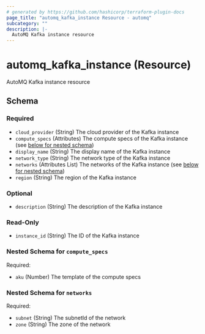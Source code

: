 ```yaml
---
# generated by https://github.com/hashicorp/terraform-plugin-docs
page_title: "automq_kafka_instance Resource - automq"
subcategory: ""
description: |-
  AutoMQ Kafka instance resource
---
```


# automq_kafka_instance (Resource)

AutoMQ Kafka instance resource



<!-- schema generated by tfplugindocs -->
## Schema

### Required

- `cloud_provider` (String) The cloud provider of the Kafka instance
- `compute_specs` (Attributes) The compute specs of the Kafka instance (see [below for nested schema](#nestedatt--compute_specs))
- `display_name` (String) The display name of the Kafka instance
- `network_type` (String) The network type of the Kafka instance
- `networks` (Attributes List) The networks of the Kafka instance (see [below for nested schema](#nestedatt--networks))
- `region` (String) The region of the Kafka instance

### Optional

- `description` (String) The description of the Kafka instance

### Read-Only

- `instance_id` (String) The ID of the Kafka instance

<a id="nestedatt--compute_specs"></a>
### Nested Schema for `compute_specs`

Required:

- `aku` (Number) The template of the compute specs


<a id="nestedatt--networks"></a>
### Nested Schema for `networks`

Required:

- `subnet` (String) The subnetId of the network
- `zone` (String) The zone of the network
